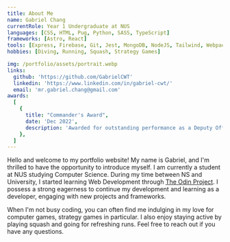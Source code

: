 ```yaml
---
title: About Me
name: Gabriel Chang
currentRole: Year 1 Undergraduate at NUS
languages: [CSS, HTML, Pug, Python, SASS, TypeScript]
frameworks: [Astro, React]
tools: [Express, Firebase, Git, Jest, MongoDB, NodeJS, Tailwind, Webpack]
hobbies: [Diving, Running, Squash, Strategy Games]

img: /portfolio/assets/portrait.webp
links:
  github: 'https://github.com/GabrielCWT'
  linkedin: 'https://www.linkedin.com/in/gabriel-cwt/'
  email: 'mr.gabriel.chang@gmail.com'
awards:
  [
    {
      title: "Commander's Award",
      date: 'Dec 2022',
      description: 'Awarded for outstanding performance as a Deputy Officer In-Charge in Protective Security Unit Alpha.',
    },
  ]
---
```


Hello and welcome to my portfolio website! My name is Gabriel, and I'm thrilled to have the opportunity to introduce myself. I am currently a student at NUS studying Computer Science. During my time between NS and University, I started learning Web Development through [The Odin Project](https://www.theodinproject.com/). I possess a strong eagerness to continue my development and learning as a developer, engaging with new projects and frameworks.

When I'm not busy coding, you can often find me indulging in my love for computer games, strategy games in particular. I also enjoy staying active by playing squash and going for refreshing runs. Feel free to reach out if you have any questions.
